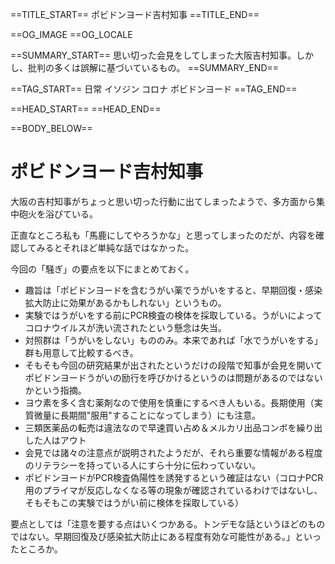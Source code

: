 ==TITLE_START==
ポビドンヨード吉村知事
==TITLE_END==

==OG_IMAGE 
==OG_LOCALE 

==SUMMARY_START==
思い切った会見をしてしまった大阪吉村知事。しかし、批判の多くは誤解に基づいているもの。
==SUMMARY_END==

==TAG_START==
日常 イソジン コロナ ポビドンヨード
==TAG_END==

==HEAD_START==
==HEAD_END==

==BODY_BELOW==

# ポビドンヨード吉村知事

大阪の吉村知事がちょっと思い切った行動に出てしまったようで、多方面から集中砲火を浴びている。

正直なところ私も「馬鹿にしてやろうかな」と思ってしまったのだが、内容を確認してみるとそれほど単純な話ではなかった。

今回の「騒ぎ」の要点を以下にまとめておく。

* 趣旨は「ポビドンヨードを含むうがい薬でうがいをすると、早期回復・感染拡大防止に効果があるかもしれない」というもの。
* 実験ではうがいをする前にPCR検査の検体を採取している。うがいによってコロナウイルスが洗い流されたという懸念は失当。
* 対照群は「うがいをしない」もののみ。本来であれば「水でうがいをする」群も用意して比較するべき。
* そもそも今回の研究結果が出されたというだけの段階で知事が会見を開いてポビドンヨードうがいの励行を呼びかけるというのは問題があるのではないかという指摘。
* ヨウ素を多く含む薬剤なので使用を慎重にするべき人もいる。長期使用（実質微量に長期間"服用"することになってしまう）にも注意。
* 三類医薬品の転売は違法なので早速買い占め＆メルカリ出品コンボを繰り出した人はアウト
* 会見では諸々の注意点が説明されたようだが、それら重要な情報がある程度のリテラシーを持っている人にすら十分に伝わっていない。
* ポビドンヨードがPCR検査偽陽性を誘発するという確証はない（コロナPCR用のプライマが反応しなくなる等の現象が確認されているわけではないし、そもそもこの実験ではうがい前に検体を採取している）

要点としては「注意を要する点はいくつかある。トンデモな話というほどのものではない。早期回復及び感染拡大防止にある程度有効な可能性がある。」といったところか。
